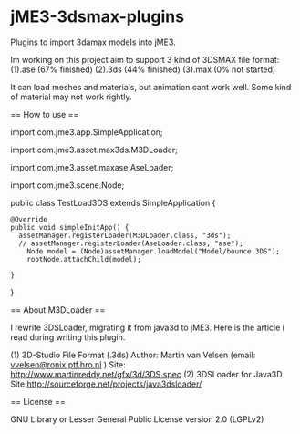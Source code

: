 # jME3-3dsmax-plugins
Plugins to import 3damax models into jME3.

Im working on this project aim to support 3 kind of 3DSMAX file format:
(1).ase (67% finished)
(2).3ds (44% finished)
(3).max (0% not started)

It can load meshes and materials, but animation cant work well.
Some kind of material may not work rightly.


== How to use ==

import com.jme3.app.SimpleApplication;

import com.jme3.asset.max3ds.M3DLoader;

import com.jme3.asset.maxase.AseLoader;

import com.jme3.scene.Node;

public class TestLoad3DS extends SimpleApplication {

	@Override
	public void simpleInitApp() {
	  assetManager.registerLoader(M3DLoader.class, "3ds");
	  // assetManager.registerLoader(AseLoader.class, "ase");
		Node model = (Node)assetManager.loadModel("Model/bounce.3DS");
		rootNode.attachChild(model);
		
	}
}

== About M3DLoader ==

I rewrite 3DSLoader, migrating it from java3d to jME3. Here is the article i read during writing this plugin.

(1) 3D-Studio File Format (.3ds)
Author: Martin van Velsen (email: vvelsen@ronix.ptf.hro.nl )
Site: http://www.martinreddy.net/gfx/3d/3DS.spec
(2) 3DSLoader for Java3D
Site:http://sourceforge.net/projects/java3dsloader/

== License == 

GNU Library or Lesser General Public License version 2.0 (LGPLv2)

